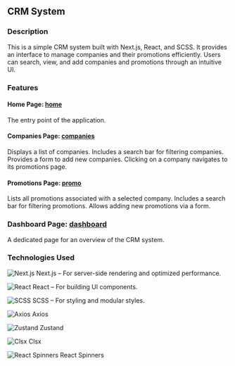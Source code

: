 ## CRM System

### Description

This is a simple CRM system built with Next.js, React, and SCSS. It provides an interface to manage companies and their promotions efficiently. Users can search, view, and add companies and promotions through an intuitive UI.

### Features

#### Home Page: [home](https://crm-git-main-tatianas-projects-3041114c.vercel.app/)

The entry point of the application.

#### Companies Page: [companies](https://crm-git-main-tatianas-projects-3041114c.vercel.app/companies)

Displays a list of companies.
Includes a search bar for filtering companies. Provides a form to add new companies.
Clicking on a company navigates to its promotions page.

#### Promotions Page: [promo](https://crm-git-main-tatianas-projects-3041114c.vercel.app/companies/1)

Lists all promotions associated with a selected company.
Includes a search bar for filtering promotions.
Allows adding new promotions via a form.

### Dashboard Page: [dashboard](https://crm-git-main-tatianas-projects-3041114c.vercel.app/dashboard)

A dedicated page for an overview of the CRM system.

### Technologies Used

![Next.js](https://img.shields.io/badge/Next.js-000000?style=for-the-badge&logo=nextdotjs&logoColor=white) Next.js – For server-side rendering and optimized performance.

![React](https://img.shields.io/badge/React-20232A?style=for-the-badge&logo=react&logoColor=61DAFB) React – For building UI components.

![SCSS](https://img.shields.io/badge/SCSS-CC6699?style=for-the-badge&logo=sass&logoColor=white) SCSS – For styling and modular styles.

![Axios](https://img.shields.io/badge/Axios-5A29E4?style=for-the-badge) Axios

![Zustand](https://img.shields.io/badge/Zustand-000000?style=for-the-badge) Zustand

![Clsx](https://img.shields.io/badge/Clsx-0088CC?style=for-the-badge) Clsx

![React Spinners](https://img.shields.io/badge/React_Spinners-61DAFB?style=for-the-badge) React Spinners
